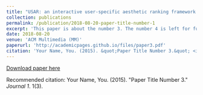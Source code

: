 ```yaml
---
title: "USAR: an interactive user-specific aesthetic ranking framework for images"
collection: publications
permalink: /publication/2018-08-20-paper-title-number-1
excerpt: 'This paper is about the number 3. The number 4 is left for future work.'
date: 2018-08-20
venue: 'ACM Multimedia (MM)'
paperurl: 'http://academicpages.github.io/files/paper3.pdf'
citation: 'Your Name, You. (2015). &quot;Paper Title Number 3.&quot; <i>Journal 1</i>. 1(3).'
---
```


[Download paper here](http://academicpages.github.io/files/paper3.pdf)

Recommended citation: Your Name, You. (2015). "Paper Title Number 3." <i>Journal 1</i>. 1(3).